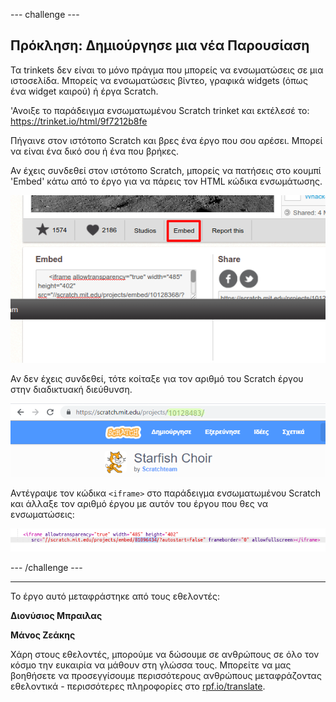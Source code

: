 --- challenge ---

## Πρόκληση: Δημιούργησε μια νέα Παρουσίαση

Τα trinkets δεν είναι το μόνο πράγμα που μπορείς να ενσωματώσεις σε μια ιστοσελίδα. Μπορείς να ενσωματώσεις βίντεο, γραφικά widgets (όπως ένα widget καιρού) ή έργα Scratch.

'Ανοιξε το παράδειγμα ενσωματωμένου Scratch trinket και εκτέλεσέ το: <https://trinket.io/html/9f7212b8fe>

Πήγαινε στον ιστότοπο Scratch και βρες ένα έργο που σου αρέσει. Μπορεί να είναι ένα δικό σου ή ένα που βρήκες.

Αν έχεις συνδεθεί στον ιστότοπο Scratch, μπορείς να πατήσεις στο κουμπί 'Embed' κάτω από το έργο για να πάρεις τον HTML κώδικα ενσωμάτωσης.

![screenshot](images/scratch-embed.png)

Αν δεν έχεις συνδεθεί, τότε κοίταξε για τον αριθμό του Scratch έργου στην διαδικτυακή διεύθυνση.

![screenshot](images/scratch-project-number.png)

Αντέγραψε τον κώδικα `<iframe>` στο παράδειγμα ενσωματωμένου Scratch και άλλαξε τον αριθμό έργου με αυτόν του έργου που θες να ενσωματώσεις:

![screenshot](images/scratch-iframe.png)

--- /challenge ---

***
Το έργο αυτό μεταφράστηκε από τους εθελοντές:

**Διονύσιος Μπραιλας**

**Μάνος Ζεάκης**

Χάρη στους εθελοντές, μπορούμε να δώσουμε σε ανθρώπους σε όλο τον κόσμο την ευκαιρία να μάθουν στη γλώσσα τους. Μπορείτε να μας βοηθήσετε να προσεγγίσουμε περισσότερους ανθρώπους μεταφράζοντας εθελοντικά - περισσότερες πληροφορίες στο [rpf.io/translate](https://rpf.io/translate).
